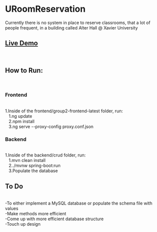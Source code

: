 # URoomReservation
 
Currently there is no system in place to reserve classrooms, that a lot of people frequent, in a building called Alter Hall @ Xavier University

<h2><a href="https://www.loom.com/share/0d1fad5c4395491a981831c01n91f859d">Live Demo</a></h2> 
<br />
<h2>How to Run:</h2><br />
<h3>Frontend</h3><br />
1.Inside of the frontend/group2-frontend-latest folder, run:<br />
&nbsp;&nbsp;&nbsp;1.ng update<br />
&nbsp;&nbsp;&nbsp;2.npm install<br />
&nbsp;&nbsp;&nbsp;3.ng serve --proxy-config proxy.conf.json<br />

<h3>Backend</h3><br />
1.Inside of the backend/crud folder, run:<br />
&nbsp;&nbsp;&nbsp;1.mvn clean install<br />
&nbsp;&nbsp;&nbsp;2../mvnw spring-boot:run<br />
&nbsp;&nbsp;&nbsp;3.Populate the database<br />

<h2>To Do</h2><br />
-To either implement a MySQL database or populate the schema file with values <br />
-Make methods more efficient <br />
-Come up with more efficient database structure <br />
-Touch up design
